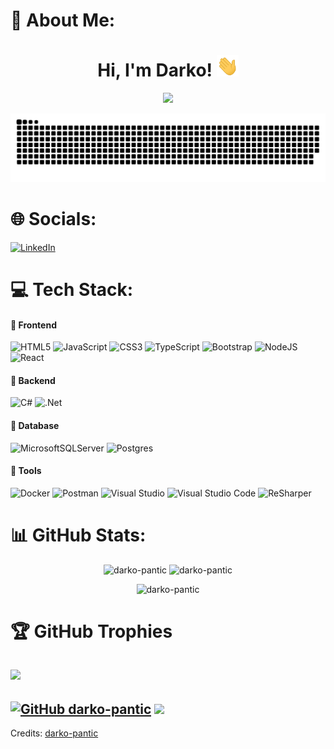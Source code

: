 # 🤖 About Me:

<div align="center">
<h1 align="center">Hi, I'm Darko! <img width="35" src="https://github.com/darko-pantic/darko-pantic/blob/main/assets/img/waving.gif"></h1>
<p align="center">
	<img src="https://readme-typing-svg.herokuapp.com?lines=I'm+working+as+a+Software+Engineer;ASP.Net%20|%20ASP.Net+Core%20|%20DDD+Enthusiast;Always%20learning%20new%20things&center=true&width=450&height=45">
</p>
</div>

<div align="center">
  <a href="https://github.com/darko-pantic/darko-pantic">
  <img  src="https://github.com/darko-pantic/darko-pantic/blob/main/assets/img/header.svg"
       alt="snake" /></a>
</div>

# 🌐 Socials:
[![LinkedIn](https://img.shields.io/badge/LinkedIn-%230077B5.svg?logo=linkedin&logoColor=white)](https://linkedin.com/in/darko-pantic) 

# 💻 Tech Stack:

#### 🔸 Frontend
![HTML5](https://img.shields.io/badge/html5-%23E34F26.svg?style=for-the-badge&logo=html5&logoColor=white) ![JavaScript](https://img.shields.io/badge/javascript-%23323330.svg?style=for-the-badge&logo=javascript&logoColor=%23F7DF1E) ![CSS3](https://img.shields.io/badge/css3-%231572B6.svg?style=for-the-badge&logo=css3&logoColor=white) ![TypeScript](https://img.shields.io/badge/typescript-%23007ACC.svg?style=for-the-badge&logo=typescript&logoColor=white) 
![Bootstrap](https://img.shields.io/badge/bootstrap-%23563D7C.svg?style=for-the-badge&logo=bootstrap&logoColor=white) ![NodeJS](https://img.shields.io/badge/node.js-6DA55F?style=for-the-badge&logo=node.js&logoColor=white) ![React](https://img.shields.io/badge/react-%2320232a.svg?style=for-the-badge&logo=react&logoColor=%2361DAFB)

#### 🔸 Backend
![C#](https://img.shields.io/badge/c%23-%23239120.svg?style=for-the-badge&logo=c-sharp&logoColor=white) ![.Net](https://img.shields.io/badge/.NET-5C2D91?style=for-the-badge&logo=.net&logoColor=white)

#### 🔸 Database
![MicrosoftSQLServer](https://img.shields.io/badge/Microsoft%20SQL%20Sever-CC2927?style=for-the-badge&logo=microsoft%20sql%20server&logoColor=white) ![Postgres](https://img.shields.io/badge/postgres-%23316192.svg?style=for-the-badge&logo=postgresql&logoColor=white)

#### 🔸 Tools
![Docker](https://img.shields.io/badge/docker-%230db7ed.svg?style=for-the-badge&logo=docker&logoColor=white) ![Postman](https://img.shields.io/badge/Postman-FF6C37?style=for-the-badge&logo=postman&logoColor=white) ![Visual Studio](https://img.shields.io/badge/Visual%20Studio-5C2D91.svg?style=for-the-badge&logo=visual%20studio&logoColor=white) ![Visual Studio Code](https://img.shields.io/badge/Visual%20Studio%20Code-007ACC.svg?style=for-the-badge&logo=visual%20studio%20code&logoColor=white) ![ReSharper](https://img.shields.io/badge/ReSharper-000000.svg?style=for-the-badge&logo=resharper&logoColor=white)

# 📊 GitHub Stats:
<p align="center">
	<img width="49.5%" src="https://github-readme-stats.vercel.app/api?username=darko-pantic&theme=nord&show_icons=true&hide_border=true" alt="darko-pantic">
	<img width="49.5%" src="https://github-readme-streak-stats.herokuapp.com/?user=darko-pantic&theme=nord&hide_border=true" alt="darko-pantic">
</p>
<p align="center">
  <img width="36%" src="https://github-readme-stats.vercel.app/api/top-langs/?username=darko-pantic&theme=nord&hide_border=true&include_all_commits=true&count_private=true&layout=compact" alt="darko-pantic">
</p>

# 🏆 GitHub Trophies 
![](https://github-profile-trophy.vercel.app/?username=darko-pantic&theme=nord&no-frame=true&no-bg=false&margin-w=4)
---
[![GitHub darko-pantic](https://img.shields.io/github/followers/darko-pantic?label=follow&style=social&logoColor=black)](https://github.com/darko-pantic)
[![](https://visitcount.itsvg.in/api?id=darko-pantic&icon=0&color=0)](https://visitcount.itsvg.in)
---
Credits: [darko-pantic](https://github.com/darko-pantic)
